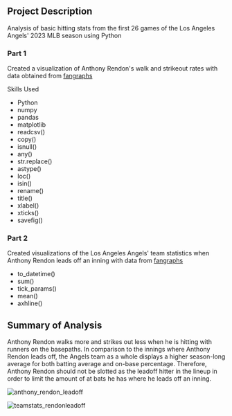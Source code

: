 ## Project Description

Analysis of basic hitting stats from the first 26 games of the Los Angeles Angels' 2023 MLB season using Python

### Part 1

Created a visualization of Anthony Rendon's walk and strikeout rates with data obtained from [fangraphs](https://www.fangraphs.com/players/anthony-rendon/12861/splits?position=3B&season=2023)

Skills Used

* Python
* numpy
* pandas
* matplotlib
* readcsv()
* copy()
* isnull()
* any()
* str.replace()
* astype()
* loc()
* isin()
* rename()
* title()
* xlabel()
* xticks()
* savefig()

### Part 2

Created visualizations of the Los Angeles Angels' team statistics when Anthony Rendon leads off an inning with data from [fangraphs](https://www.fangraphs.com/teams/angels)

* to_datetime()
* sum()
* tick_params()
* mean()
* axhline()

## Summary of Analysis

Anthony Rendon walks more and strikes out less when he is hitting with runners on the basepaths. In comparison to the innings where Anthony Rendon leads off, the Angels team as a whole displays a higher season-long average for both batting average and on-base percentage. Therefore, Anthony Rendon should not be slotted as the leadoff hitter in the lineup in order to limit the amount of at bats he has where he leads off an inning.

![anthony_rendon_leadoff](https://github.com/diana-bergstrom/anthony-rendon-2023/assets/114450141/d2835001-9563-4ab1-8a8f-8ffa52f9d652)

![teamstats_rendonleadoff](https://github.com/diana-bergstrom/anthony-rendon-2023/assets/114450141/6f65f5b6-99fa-43ff-afcc-1c7a8d6ece49)
